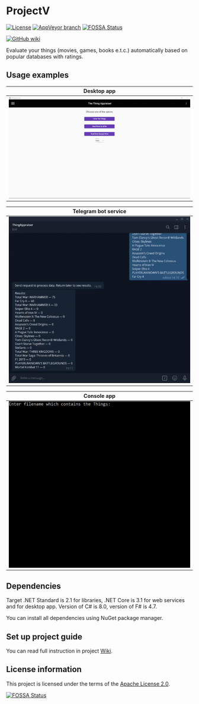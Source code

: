 # ProjectV

[![License](https://img.shields.io/hexpm/l/plug.svg)](https://github.com/Vasar007/ProjectV/blob/master/LICENSE)
[![AppVeyor branch](https://img.shields.io/appveyor/ci/Vasar007/ProjectV/master.svg)](https://ci.appveyor.com/project/Vasar007/ProjectV)
[![FOSSA Status](https://app.fossa.io/api/projects/git%2Bgithub.com%2FVasar007%2FProjectV.svg?type=shield)](https://app.fossa.io/projects/git%2Bgithub.com%2FVasar007%2FProjectV?ref=badge_shield)

[![GitHub wiki](https://img.shields.io/badge/Docs-GitHub%20wiki-brightgreen)](https://github.com/Vasar007/ProjectV/wiki)

Evaluate your things (movies, games, books e.t.c.) automatically based on popular databases with ratings.

## Usage examples

| Desktop app                                                                                      |
|--------------------------------------------------------------------------------------------------|
| ![Example of usage desktop app](Media/desktop_example.gif "Usage desktop app")                   |

| Telegram bot service                                                                             |
|--------------------------------------------------------------------------------------------------|
| ![Example of usage telegram bot service](Media/telegram_example.gif "Usage telegram bot service")|

| Console app                                                                                      |
|--------------------------------------------------------------------------------------------------|
| ![Example of usage console app](Media/console_example.gif "Usage console app")                   |

## Dependencies

Target .NET Standard is 2.1 for libraries, .NET Core is 3.1 for web services and for desktop app. Version of C# is 8.0, version of F# is 4.7.

You can install all dependencies using NuGet package manager.

## Set up project guide

You can read full instruction in project [Wiki](https://github.com/Vasar007/ProjectV/wiki/Set-up-project).

## License information

This project is licensed under the terms of the [Apache License 2.0](LICENSE).

[![FOSSA Status](https://app.fossa.io/api/projects/git%2Bgithub.com%2FVasar007%2FProjectV.svg?type=large)](https://app.fossa.io/projects/git%2Bgithub.com%2FVasar007%2FProjectV?ref=badge_large)

